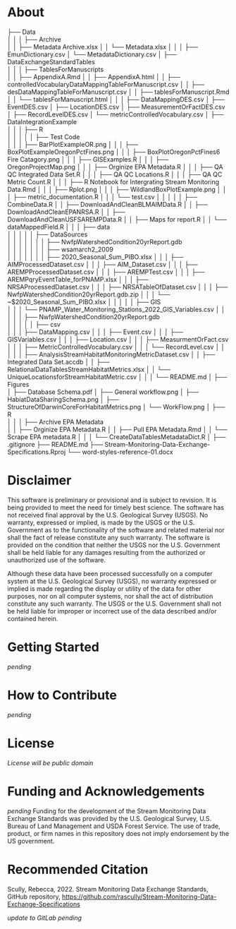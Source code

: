 # About

├── Data\
│   │
│   ├── Archive\
│   │   ├── Metadata Archive.xlsx
│   │   └── Metadata.xlsx
│   │
│   ├── EmunDictionary.csv
│   └── MetadataDictionary.csv
│
├── DataExchangeStandardTables\
│   │
│   ├── TablesForManuscripts\
│   │   ├── AppendixA.Rmd
│   │   ├── AppendixA.html
│   │   ├── controlledVocabularyDataMappingTableForManuscript.csv
│   │   ├── desDataMappingTableForManuscript.csv
│   │   ├── tablesForManuscript.Rmd
│   │   └── tablesForManuscript.html
│   │
│   ├── DataMappingDES.csv
│   ├── EventDES.csv
│   ├── LocationDES.csv
│   ├── MeasurementOrFactDES.csv
│   ├── RecordLevelDES.csv
│   └── metricControlledVocabulary.csv
│
├── DataIntegrationExample\
│   │
│   ├── R\
│   │   │
│   │   ├── Test Code\
│   │   │   ├── BarPlotExampleOR.png
│   │   │   ├── BoxPlotExampleOregonPctFines.png
│   │   │   ├── BoxPlotOregonPctFines6 Fire Catagory.png
│   │   │   ├── GISExamples.R
│   │   │   ├── OregonProjectMap.png
│   │   │   ├── Orginize EPA Metadata.R
│   │   │   ├── QA QC Integrated Data Set.R
│   │   │   ├── QA QC Locations.R
│   │   │   ├── QA QC Metric Count.R
│   │   │   ├── R Notebook for Intergrating Stream Monitoring Data.Rmd
│   │   │   ├── Rplot.png
│   │   │   ├── WildlandBoxPlotExample.png
│   │   │   ├── metric_documentation.R
│   │   │   └── test.csv
│   │   │
│   │   ├── CombineData.R
│   │   ├── DownloadAndCleanBLMAIMData.R
│   │   ├── DownloadAndCleanEPANRSA.R
│   │   ├── DownloadAndCleanUSFSAREMPData.R
│   │   ├── Maps for report.R
│   │   └── dataMappedField.R
│   │
│   ├── data\
│   │   │
│   │   ├── DataSources\
│   │   │   │
│   │   │   ├── NwfpWatershedCondition20yrReport.gdb\
│   │   │   │
│   │   │   ├── wsamarch2_2009\
│   │   │   │
│   │   │   ├── 2020_Seasonal_Sum_PIBO.xlsx
│   │   │   ├── AIMProcessedDataset.csv
│   │   │   ├── AIM_Dataset.csv
│   │   │   ├── AREMPProcessedDataset.csv
│   │   │   ├── AREMPTest.csv
│   │   │   ├── AREMPqryEventTable_forPNAMP.xlsx
│   │   │   ├── NRSAProcessedDataset.csv
│   │   │   ├── NRSATableOfDataset.csv
│   │   │   ├── NwfpWatershedCondition20yrReport.gdb.zip
│   │   │   └── ~$2020_Seasonal_Sum_PIBO.xlsx
│   │   │
│   │   ├── GIS\
│   │   │   └── PNAMP_Water_Monitoring_Stations_2022_GIS_Variables.csv
│   │   │
│   │   ├── NwfpWatershedCondition20yrReport.gdb\
│   │   │
│   │   ├── csv\
│   │   │   ├── DataMapping.csv
│   │   │   ├── Event.csv
│   │   │   ├── GISVariables.csv
│   │   │   ├── Location.csv
│   │   │   ├── MeasurmentOrFact.csv
│   │   │   ├── MetricControlledVocabulary.csv
│   │   │   └── RecordLevel.csv
│   │   │
│   │   ├── AnalysisStreamHabitatMonitoringMetricDataset.csv
│   │   ├── Integrated Data Set.accdb
│   │   ├── RelationalDataTablesStreamHabitatMetrics.xlsx
│   │   └── UniqueLocationsforStreamHabitatMetric.csv
│   │
│   └── README.md
│
├── Figures\
│   ├── Database Schema.pdf
│   ├── General workflow.png
│   ├── HabiatDataSharingSchema.png
│   ├── StructureOfDarwinCoreForHabitatMetrics.png
│   └── WorkFlow.png
│
├── R\
│   │
│   ├── Archive EPA Metadata\
│   │   ├── Orginize EPA Metadata.R
│   │   ├── Pull EPA Metadata.Rmd
│   │   └── Scrape EPA metadata.R
│   │
│   └── CreateDataTablesMetadataDict.R
│
├── .gitignore
├── README.md
├── Stream-Monitoring-Data-Exchange-Specifications.Rproj
└── word-styles-reference-01.docx

# Disclaimer
This software is preliminary or provisional and is subject to revision. It is being provided to meet the need for timely best science. The software has not received final approval by the U.S. Geological Survey (USGS). No warranty, expressed or implied, is made by the USGS or the U.S. Government as to the functionality of the software and related material nor shall the fact of release constitute any such warranty. The software is provided on the condition that neither the USGS nor the U.S. Government shall be held liable for any damages resulting from the authorized or unauthorized use of the software.

Although these data have been processed successfully on a computer system at the U.S. Geological Survey (USGS), no warranty expressed or implied is made regarding the display or utility of the data for other purposes, nor on all computer systems, nor shall the act of distribution constitute any such warranty. The USGS or the U.S. Government shall not be held liable for improper or incorrect use of the data described and/or contained herein.

# Getting Started
<i>pending</i>

# How to Contribute
<i>pending</i>

# License
<i>License will be public domain</i>

# Funding and Acknowledgements
<i>pending</i>
Funding for the development of the Stream Monitoring Data Exchange Standards was provided by the U.S. Geological Survey, U.S. Bureau of Land Management and USDA Forest Service. The use of trade, product, or firm names in this repository does not imply endorsement by the US government.

# Recommended Citation
Scully, Rebecca, 2022. Stream Monitoring Data Exchange Standards, GitHub repository, https://github.com/rascully/Stream-Monitoring-Data-Exchange-Specifications

<i>update to GitLab pending</i>
